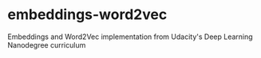 # embeddings-word2vec
Embeddings and Word2Vec implementation from Udacity's Deep Learning Nanodegree curriculum
